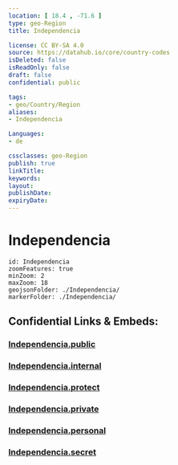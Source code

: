 ```yaml
---
location: [ 18.4 , -71.6 ] 
type: geo-Region
title: Independencia

license: CC BY-SA 4.0
source: https://datahub.io/core/country-codes
isDeleted: false
isReadOnly: false
draft: false
confidential: public

tags:
- geo/Country/Region
aliases:
- Independencia

Languages:
- de

cssclasses: geo-Region
publish: true
linkTitle: 
keywords: 
layout: 
publishDate: 
expiryDate: 
---
```


# Independencia

```leaflet
id: Independencia
zoomFeatures: true 
minZoom: 2 
maxZoom: 18
geojsonFolder: ./Independencia/
markerFolder: ./Independencia/
```


## Confidential Links & Embeds: 

### [Independencia.public](/_public/\Earth\Continent\America~Caribbean\Dominican_Rep\provinces~Dominican_RepIndependencia.public.md) 

### [Independencia.internal](/_internal/\Earth\Continent\America~Caribbean\Dominican_Rep\provinces~Dominican_RepIndependencia.internal.md) 

### [Independencia.protect](/_protect/\Earth\Continent\America~Caribbean\Dominican_Rep\provinces~Dominican_RepIndependencia.protect.md) 

### [Independencia.private](/_private/\Earth\Continent\America~Caribbean\Dominican_Rep\provinces~Dominican_RepIndependencia.private.md) 

### [Independencia.personal](/_personal/\Earth\Continent\America~Caribbean\Dominican_Rep\provinces~Dominican_RepIndependencia.personal.md) 

### [Independencia.secret](/_secret/\Earth\Continent\America~Caribbean\Dominican_Rep\provinces~Dominican_RepIndependencia.secret.md)


